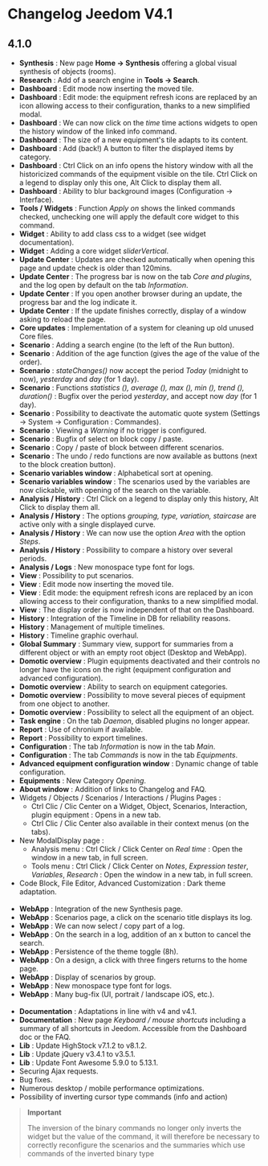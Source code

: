 # Changelog Jeedom V4.1

## 4.1.0

- **Synthesis** : New page **Home → Synthesis** offering a global visual synthesis of objects (rooms).
- **Research** : Add of a search engine in **Tools → Search**.
- **Dashboard** : Edit mode now inserting the moved tile.
- **Dashboard** : Edit mode: the equipment refresh icons are replaced by an icon allowing access to their configuration, thanks to a new simplified modal.
- **Dashboard** : We can now click on the *time* time actions widgets to open the history window of the linked info command.
- **Dashboard** : The size of a new equipment&#39;s tile adapts to its content.
- **Dashboard** : Add (back!) A button to filter the displayed items by category.
- **Dashboard** : Ctrl Click on an info opens the history window with all the historicized commands of the equipment visible on the tile. Ctrl Click on a legend to display only this one, Alt Click to display them all.
- **Dashboard** : Ability to blur background images (Configuration -> Interface).
- **Tools / Widgets** : Function *Apply on* shows the linked commands checked, unchecking one will apply the default core widget to this command.
- **Widget** : Ability to add class css to a widget (see widget documentation).
- **Widget** : Adding a core widget *sliderVertical*.
- **Update Center** : Updates are checked automatically when opening this page and update check is older than 120mins.
- **Update Center** : The progress bar is now on the tab *Core and plugins*, and the log open by default on the tab *Information*.
- **Update Center** : If you open another browser during an update, the progress bar and the log indicate it.
- **Update Center** : If the update finishes correctly, display of a window asking to reload the page.
- **Core updates** : Implementation of a system for cleaning up old unused Core files.
- **Scenario** : Adding a search engine (to the left of the Run button).
- **Scenario** : Addition of the age function (gives the age of the value of the order).
- **Scenario** : *stateChanges()* now accept the period *Today* (midnight to now), *yesterday* and *day* (for 1 day).
- **Scenario** : Functions *statistics (), average (), max (), min (), trend (), duration()* : Bugfix over the period *yesterday*, and accept now *day* (for 1 day).
- **Scenario** : Possibility to deactivate the automatic quote system (Settings → System → Configuration : Commandes).
- **Scenario** : Viewing a *Warning* if no trigger is configured.
- **Scenario** : Bugfix of select on block copy / paste.
- **Scenario** : Copy / paste of block between different scenarios.
- **Scenario** : The undo / redo functions are now available as buttons (next to the block creation button).
- **Scenario variables window** : Alphabetical sort at opening.
- **Scenario variables window** : The scenarios used by the variables are now clickable, with opening of the search on the variable.
- **Analysis / History** : Ctrl Click on a legend to display only this history, Alt Click to display them all.
- **Analysis / History** : The options *grouping, type, variation, staircase* are active only with a single displayed curve.
- **Analysis / History** : We can now use the option *Area* with the option *Steps*.
- **Analysis / History** : Possibility to compare a history over several periods.
- **Analysis / Logs** : New monospace type font for logs.
- **View** : Possibility to put scenarios.
- **View** : Edit mode now inserting the moved tile.
- **View** : Edit mode: the equipment refresh icons are replaced by an icon allowing access to their configuration, thanks to a new simplified modal.
- **View** : The display order is now independent of that on the Dashboard.
- **History** : Integration of the Timeline in DB for reliability reasons.
- **History** : Management of multiple timelines.
- **History** : Timeline graphic overhaul.
- **Global Summary** : Summary view, support for summaries from a different object or with an empty root object (Desktop and WebApp).
- **Domotic overview** : Plugin equipments deactivated and their controls no longer have the icons on the right (equipment configuration and advanced configuration).
- **Domotic overview** : Ability to search on equipment categories.
- **Domotic overview** : Possibility to move several pieces of equipment from one object to another.
- **Domotic overview** : Possibility to select all the equipment of an object.
- **Task engine** : On the tab *Daemon*, disabled plugins no longer appear.
- **Report** : Use of chronium if available.
- **Report** : Possibility to export timelines.
- **Configuration** : The tab *Information* is now in the tab *Main*.
- **Configuration** : The tab *Commands* is now in the tab *Equipments*.
- **Advanced equipment configuration window** : Dynamic change of table configuration.
- **Equipments** : New Category *Opening*.
- **About window** : Addition of links to Changelog and FAQ.
- Widgets / Objects / Scenarios / Interactions / Plugins Pages :
	- Ctrl Clic / Clic Center on a Widget, Object, Scenarios, Interaction, plugin equipment : Opens in a new tab.
	- Ctrl Clic / Clic Center also available in their context menus (on the tabs).
- New ModalDisplay page :
	- Analysis menu : Ctrl Click / Click Center on *Real time* : Open the window in a new tab, in full screen.
	- Tools menu : Ctrl Click / Click Center on *Notes*, *Expression tester*, *Variables*, *Research* : Open the window in a new tab, in full screen.
- Code Block, File Editor, Advanced Customization : Dark theme adaptation.<br/><br/>
- **WebApp** : Integration of the new Synthesis page.
- **WebApp** : Scenarios page, a click on the scenario title displays its log.
- **WebApp** : We can now select / copy part of a log.
- **WebApp** : On the search in a log, addition of an x button to cancel the search.
- **WebApp** : Persistence of the theme toggle (8h).
- **WebApp** : On a design, a click with three fingers returns to the home page.
- **WebApp** : Display of scenarios by group.
- **WebApp** : New monospace type font for logs.
- **WebApp** : Many bug-fix (UI, portrait / landscape iOS, etc.).<br/><br/>
- **Documentation** : Adaptations in line with v4 and v4.1.
- **Documentation** : New page *Keyboard / mouse shortcuts* including a summary of all shortcuts in Jeedom. Accessible from the Dashboard doc or the FAQ.
- **Lib** : Update HighStock v7.1.2 to v8.1.2.
- **Lib** : Update jQuery v3.4.1 to v3.5.1.
- **Lib** : Update Font Awesome 5.9.0 to 5.13.1.
- Securing Ajax requests.
- Bug fixes.
- Numerous desktop / mobile performance optimizations.
- Possibility of inverting cursor type commands (info and action)

>**Important**
>
> The inversion of the binary commands no longer only inverts the widget but the value of the command, it will therefore be necessary to correctly reconfigure the scenarios and the summaries which use commands of the inverted binary type
